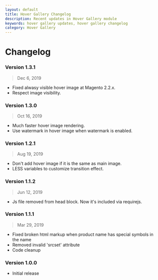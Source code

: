 ```yaml
---
layout: default
title: Hover Gallery Changelog
description: Recent updates in Hover Gallery module
keywords: hover gallery updates, hover gallery changelog
category: Hover Gallery
---
```


# Changelog

### Version 1.3.1

> Dec 6, 2019

 -  Fixed alwasy visible hover image at Magento 2.2.x.
 -  Respect image visibility.

### Version 1.3.0

> Oct 16, 2019

 -  Much faster hover image rendering.
 -  Use watermark in hover image when watermark is enabled.

### Version 1.2.1

> Aug 19, 2019

 -  Don't add hover image if it is the same as main image.
 -  LESS variables to customize transition effect.

### Version 1.1.2

> Jun 12, 2019

 -  Js file removed from head block. Now it's included via requirejs.

### Version 1.1.1

> Mar 29, 2019

 -  Fixed broken html markup when product name has special symbols in the name
 -  Removed invalid 'srcset' attribute
 -  Code cleanup

### Version 1.0.0

 -  Initial release

